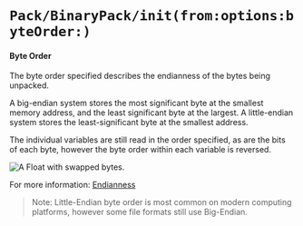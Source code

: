 # ``Pack/BinaryPack/init(from:options:byteOrder:)``

#### Byte Order

The byte order specified describes the endianness of the bytes being unpacked.

A big-endian system stores the most significant byte at the smallest memory
address, and the least significant byte at the largest. A little-endian
system stores the least-significant byte at the smallest address.

The individual variables are still read in the order specified, as are the bits\
of each byte, however the byte order within each variable is reversed.

![A Float with swapped bytes.](bitShifting.png)

For more information: [Endianness](https://en.wikipedia.org/wiki/Endianness)

> Note: Little-Endian byte order is most common on modern computing platforms,
however some file formats still use Big-Endian.

